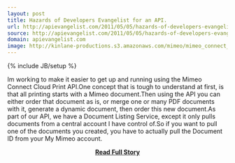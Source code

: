 ```yaml
---
layout: post
title: Hazards of Developers Evangelist for an API.
url: http://apievangelist.com/2011/05/05/hazards-of-developers-evangelist-for-an-api/
source: http://apievangelist.com/2011/05/05/hazards-of-developers-evangelist-for-an-api/
domain: apievangelist.com
image: http://kinlane-productions.s3.amazonaws.com/mimeo/mimeo_connect_logo.jpg
---
```

{% include JB/setup %}<p>Im working to make it easier to get up and running using the Mimeo Connect Cloud Print API.One concept that is tough to understand at first, is that all printing starts with a Mimeo document.Then using the API you can either order that document as is, or merge one or many PDF documents with it, generate a dynamic document, then order this new document.As part of our API, we have a Document Listing Service, except it only pulls documents from a central account I have control of.So if you want to pull one of the documents you created, you have to actually pull the Document ID from your My Mimeo account.</p>
<center><p><a href="http://apievangelist.com/2011/05/05/hazards-of-developers-evangelist-for-an-api/" style='padding:25px; font-sze:18px; font-weight: bold;'>Read Full Story</a></p></center>
